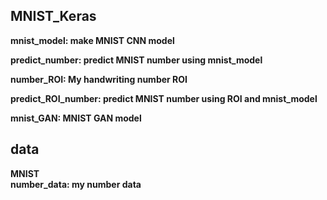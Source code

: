 ## MNIST_Keras
**mnist_model: make MNIST CNN model**    

**predict_number: predict MNIST number using mnist_model**  

**number_ROI: My handwriting number ROI**  

**predict_ROI_number: predict MNIST number using ROI and mnist_model**    

**mnist_GAN: MNIST GAN model**    

## data
**MNIST**  
**number_data: my number data**  
